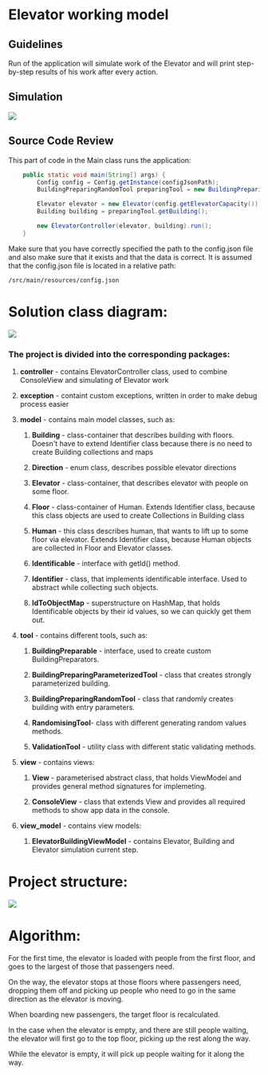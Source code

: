 # Elevator working model

## Guidelines
Run of the application will simulate work of the Elevator and will print step-by-step results of his work after every action.

## Simulation

![](https://reedfree.sirv.com/video_2022-09-14_16-24-50.gif)

## Source Code Review

This part of code in the Main class runs the application:

```java
    public static void main(String[] args) {
        Config config = Config.getInstance(configJsonPath);
        BuildingPreparingRandomTool preparingTool = new BuildingPreparingRandomTool(config);

        Elevator elevator = new Elevator(config.getElevatorCapacity());
        Building building = preparingTool.getBuilding();

        new ElevatorController(elevator, building).run();
    }
```

Make sure that you have correctly specified the path to the config.json file and also make sure that it exists and that the data is correct.
It is assumed that the config.json file is located in a relative path:
```
/src/main/resources/config.json
```

# Solution class diagram:

![](https://reedfree.sirv.com/dataox_test_task.png)

### The project is divided into the corresponding packages:
    
<ol>
  <li>
    <p><strong>controller</strong> - contains ElevatorController class, used to combine ConsoleView and simulating of Elevator work</p>
  </li>
  <li>
    <p><strong>exception</strong> - containt custom exceptions, written in order to make debug process easier</p>
  </li>
  <li>
    <p><strong>model</strong> - contains main model classes, such as:</p>
    <ol>
      <li>
        <strong>Building</strong> - class-container that describes building with floors. Doesn't have to extend Identifier class because there is no need to create Building collections and maps 
      </li>
        <li>
        <p><strong>Direction</strong> - enum class, describes possible elevator directions</p>
      </li>
        <li>
        <p><strong>Elevator</strong> - class-container, that describes elevator with people on some floor.</p>
      </li>
        <li>
        <p><strong>Floor</strong> - class-container of Human. Extends Identifier class, because this class objects are used to create Collections in Building class</p>
      </li>
        <li>
        <p><strong>Human</strong> - this class describes human, that wants to lift up to some floor via elevator. Extends Identifier class, because Human objects are collected in Floor and Elevator classes.</p>
      </li>
        <li>
        <p><strong>Identificable</strong> - interface with getId() method.</p>
      </li>
        <li>
        <p><strong>Identifier</strong> - class, that implements identificable interface. Used to abstract while collecting such objects.</p>
      </li>
        <li>
        <p><strong>IdToObjectMap</strong> - superstructure on HashMap<Integer, Identificable>, that holds Identificable objects by their id values, so we can quickly get them out.</p>
      </li>
    </ol>
  </li>
    <li>
    <p><strong>tool</strong> - contains different tools, such as:</p>
        <ol>
            <li>
        <p><strong>BuildingPreparable</strong> - interface, used to create custom BuildingPreparators.</p>
      </li>
        <li>
        <p><strong>BuildingPreparingParameterizedTool</strong> - class that creates strongly parameterized building.</p>
      </li>
        <li>
        <p><strong>BuildingPreparingRandomTool</strong> - class that randomly creates building with entry parameters.</p>
      </li>
            <li>
        <p><strong>RandomisingTool</strong>- class with different generating random values methods.</p>
      </li>
            <li>
        <p><strong>ValidationTool</strong> - utility class with different static validating methods.</p>
      </li>
    </ol>
  </li>
    <li>
    <p><strong>view</strong> - contains views:</p>
        <ol>
            <li>
        <p><strong>View<T></strong> - parameterised abstract class, that holds ViewModel and provides general method signatures for implemeting.</p>
      </li>
        <li>
        <p><strong>ConsoleView</strong> - class that extends View<ElevatorBuildingViewModel> and provides all required methods to show app data in the console.</p>
      </li>
    </ol>
  </li>
    <li>
    <p><strong>view_model</strong> - contains view models:</p>
        <ol>
            <li>
        <p><strong>ElevatorBuildingViewModel</strong> - contains Elevator, Building and Elevator simulation current step.</p>
      </li>
    </ol>
  </li>
</ol>


# Project structure:

![](https://reedfree.sirv.com/projstruct.png)

# Algorithm:

For the first time, the elevator is loaded with people from the first floor, and goes to the largest of those that passengers need.

On the way, the elevator stops at those floors where passengers need, dropping them off and picking up people who need to go in the same direction as the elevator is moving.

When boarding new passengers, the target floor is recalculated.

In the case when the elevator is empty, and there are still people waiting, the elevator will first go to the top floor, picking up the rest along the way.

While the elevator is empty, it will pick up people waiting for it along the way.

